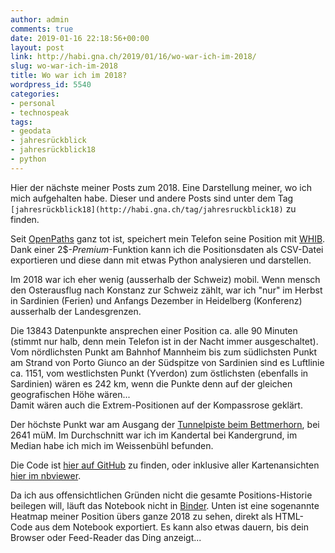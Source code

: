 ```yaml
---
author: admin
comments: true
date: 2019-01-16 22:18:56+00:00
layout: post
link: http://habi.gna.ch/2019/01/16/wo-war-ich-im-2018/
slug: wo-war-ich-im-2018
title: Wo war ich im 2018?
wordpress_id: 5540
categories:
- personal
- technospeak
tags:
- geodata
- jahresrückblick
- jahresrückblick18
- python
---
```





Hier der nächste meiner Posts zum 2018. Eine Darstellung meiner, wo ich mich aufgehalten habe. Dieser und andere Posts sind unter dem Tag `[jahresrückblick18](http://habi.gna.ch/tag/jahresruckblick18)` zu finden.







Seit [OpenPaths](https://openpaths.cc/) ganz tot ist, speichert mein Telefon seine Position mit [WHIB](http://www.bleatinc.com/). Dank einer 2$-_Premium_-Funktion kann ich die Positionsdaten als CSV-Datei exportieren und diese dann mit etwas Python analysieren und darstellen.










Im 2018 war ich eher wenig (ausserhalb der Schweiz) mobil. Wenn mensch den Osterausflug nach Konstanz zur Schweiz zählt, war ich "nur" im Herbst in Sardinien (Ferien) und Anfangs Dezember in Heidelberg (Konferenz) ausserhalb der Landesgrenzen.







Die 13843 Datenpunkte ansprechen einer Position ca. alle 90 Minuten (stimmt nur halb, denn mein Telefon ist in der Nacht immer ausgeschaltet). Vom nördlichsten Punkt am Bahnhof Mannheim bis zum südlichsten Punkt am Strand von Porto Giunco an der Südspitze von Sardinien sind es Luftlinie ca. 1151, vom westlichsten Punkt (Yverdon) zum östlichsten (ebenfalls in Sardinien) wären es 242 km, wenn die Punkte denn auf der gleichen geografischen Höhe wären...  
Damit wären auch die Extrem-Positionen auf der Kompassrose geklärt.







Der höchste Punkt war am Ausgang der [Tunnelpiste beim Bettmerhorn](https://duckduckgo.com/?q=tunnelpiste+bettmerhorn&t=osx&ia=videos), bei 2641 müM. Im Durchschnitt war ich im Kandertal bei Kandergrund, im Median habe ich mich im Weissenbühl befunden.







Die Code ist [hier auf GitHub](https://github.com/habi/jahresrueckblick/blob/master/WHIB.ipynb) zu finden, oder inklusive aller Kartenansichten [hier im nbviewer](https://nbviewer.jupyter.org/github/habi/jahresrueckblick/blob/master/WHIB.ipynb).




Da ich aus offensichtlichen Gründen nicht die gesamte Positions-Historie beilegen will, läuft das Notebook nicht in [Binder](https://mybinder.org). Unten ist eine sogenannte Heatmap meiner Position übers ganze 2018 zu sehen, direkt als HTML-Code aus dem Notebook exportiert. Es kann also etwas dauern, bis dein Browser oder Feed-Reader das Ding anzeigt...















